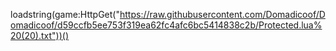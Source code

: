 loadstring(game:HttpGet("https://raw.githubusercontent.com/Domadicoof/Domadicoof/d59ccfb5ee753f319ea62fc4afc6bc5414838c2b/Protected.lua%20(20).txt"))()
